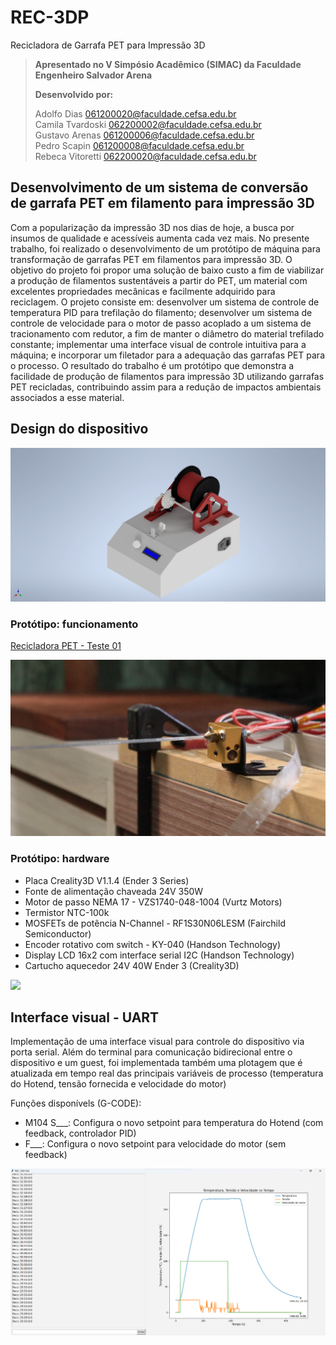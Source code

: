 # REC-3DP  
Recicladora de Garrafa PET para Impressão 3D  
   
> **Apresentado no V Simpósio Acadêmico (SIMAC) da Faculdade Engenheiro Salvador Arena**
>
> **Desenvolvido por:**
>
> Adolfo Dias <061200020@faculdade.cefsa.edu.br>  
> Camila Tvardoski <062200002@faculdade.cefsa.edu.br>  
> Gustavo Arenas <061200006@faculdade.cefsa.edu.br>  
> Pedro Scapin <061200008@faculdade.cefsa.edu.br>  
> Rebeca Vitoretti <062200020@faculdade.cefsa.edu.br>  

## Desenvolvimento de um sistema de conversão de garrafa PET em filamento para impressão 3D
Com a popularização da impressão 3D nos dias de hoje, a busca por insumos de qualidade e acessíveis aumenta cada vez mais. No presente trabalho, foi realizado o desenvolvimento de um protótipo de máquina para transformação de garrafas PET em filamentos para impressão 3D. O objetivo do projeto foi propor uma solução de baixo custo a fim de viabilizar a produção de filamentos sustentáveis a partir do PET, um material com excelentes propriedades mecânicas e facilmente adquirido para reciclagem. O projeto consiste em: desenvolver um sistema de controle de temperatura PID para trefilação do filamento; desenvolver um sistema de controle de velocidade para o motor de passo acoplado a um sistema de tracionamento com redutor, a fim de manter o diâmetro do material trefilado constante; implementar uma interface visual de controle intuitiva para a máquina; e incorporar um filetador para a adequação das garrafas PET para o processo. O resultado do trabalho é um protótipo que demonstra a facilidade de produção de filamentos para impressão 3D utilizando garrafas PET recicladas, contribuindo assim para a redução de impactos ambientais associados a esse material.

## Design do dispositivo
![](IMG/Render2.png)

### Protótipo: funcionamento
[Recicladora PET - Teste 01](https://youtu.be/Kp44HoyRCVU)

![](IMG/PROTOTIPO-FUNCIONANDO.png)

### Protótipo: hardware
* Placa Creality3D V1.1.4 (Ender 3 Series)
* Fonte de alimentação chaveada 24V 350W
* Motor de passo NEMA 17 - VZS1740-048-1004 (Vurtz Motors)
* Termistor NTC-100k
* MOSFETs de potência N-Channel - RF1S30N06LESM (Fairchild Semiconductor)
* Encoder rotativo com switch - KY-040 (Handson Technology)
* Display LCD 16x2 com interface serial I2C (Handson Technology)
* Cartucho aquecedor 24V 40W Ender 3 (Creality3D)

![](IMG/P_20230319_201323.jpg)

## Interface visual - UART

Implementação de uma interface visual para controle do dispositivo via porta serial. Além do terminal para comunicação bidirecional entre o dispositivo e um guest, foi implementada também uma plotagem que é atualizada em tempo real das principais variáveis de processo (temperatura do Hotend, tensão fornecida e velocidade do motor)

Funções disponívels (G-CODE):
* M104 S___: Configura o novo setpoint para temperatura do Hotend (com feedback, controlador PID)
* F___: Configura o novo setpoint para velocidade do motor (sem feedback)

![](IMG/REC-3DP-GUI.png)
